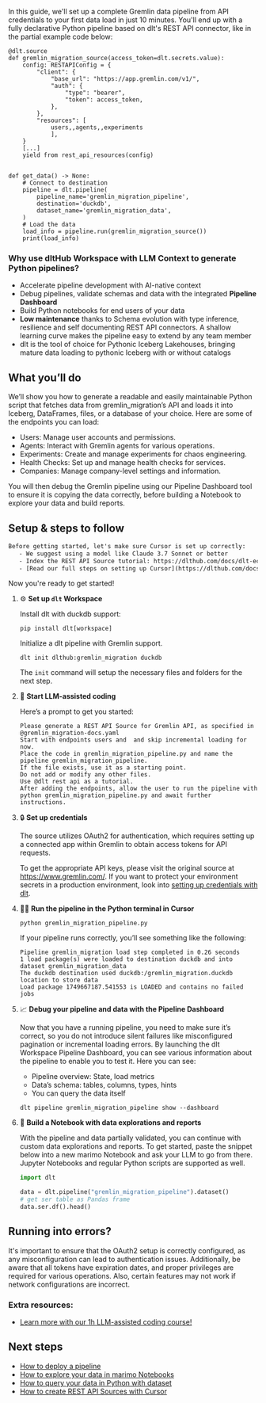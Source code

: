 In this guide, we'll set up a complete Gremlin data pipeline from API credentials to your first data load in just 10 minutes. You'll end up with a fully declarative Python pipeline based on dlt's REST API connector, like in the partial example code below:

```python-outcome
@dlt.source
def gremlin_migration_source(access_token=dlt.secrets.value):
    config: RESTAPIConfig = {
        "client": {
            "base_url": "https://app.gremlin.com/v1/",
            "auth": {
                "type": "bearer",
                "token": access_token,
            },
        },
        "resources": [
            users,,agents,,experiments
            ],
    }
    [...]
    yield from rest_api_resources(config)


def get_data() -> None:
    # Connect to destination
    pipeline = dlt.pipeline(
        pipeline_name='gremlin_migration_pipeline',
        destination='duckdb',
        dataset_name='gremlin_migration_data', 
    )
    # Load the data
    load_info = pipeline.run(gremlin_migration_source())
    print(load_info) 
```

### Why use dltHub Workspace with LLM Context to generate Python pipelines?

- Accelerate pipeline development with AI-native context
- Debug pipelines, validate schemas and data with the integrated **Pipeline Dashboard**
- Build Python notebooks for end users of your data
- **Low maintenance** thanks to Schema evolution with type inference, resilience and self documenting REST API connectors. A shallow learning curve makes the pipeline easy to extend by any team member
- dlt is the tool of choice for Pythonic Iceberg Lakehouses, bringing mature data loading to pythonic Iceberg with or without catalogs

## What you’ll do

We’ll show you how to generate a readable and easily maintainable Python script that fetches data from gremlin_migration’s API and loads it into Iceberg, DataFrames, files, or a database of your choice. Here are some of the endpoints you can load:

- Users: Manage user accounts and permissions.
- Agents: Interact with Gremlin agents for various operations.
- Experiments: Create and manage experiments for chaos engineering.
- Health Checks: Set up and manage health checks for services.
- Companies: Manage company-level settings and information.

You will then debug the Gremlin pipeline using our Pipeline Dashboard tool to ensure it is copying the data correctly, before building a Notebook to explore your data and build reports.

## Setup & steps to follow

```default
Before getting started, let's make sure Cursor is set up correctly:
   - We suggest using a model like Claude 3.7 Sonnet or better
   - Index the REST API Source tutorial: https://dlthub.com/docs/dlt-ecosystem/verified-sources/rest_api/ and add it to context as **@dlt rest api**
   - [Read our full steps on setting up Cursor](https://dlthub.com/docs/dlt-ecosystem/llm-tooling/cursor-restapi#23-configuring-cursor-with-documentation)
```

Now you're ready to get started!

1. ⚙️ **Set up `dlt` Workspace**
    
    Install dlt with duckdb support:
    ```shell
    pip install dlt[workspace]
    ```

    Initialize a dlt pipeline with Gremlin support.
    ```shell
    dlt init dlthub:gremlin_migration duckdb
    ```

    The `init` command will setup the necessary files and folders for the next step.
    
2. 🤠 **Start LLM-assisted coding**
    
    Here’s a prompt to get you started:
    
    ```prompt
    Please generate a REST API Source for Gremlin API, as specified in @gremlin_migration-docs.yaml 
    Start with endpoints users and  and skip incremental loading for now. 
    Place the code in gremlin_migration_pipeline.py and name the pipeline gremlin_migration_pipeline. 
    If the file exists, use it as a starting point. 
    Do not add or modify any other files. 
    Use @dlt rest api as a tutorial. 
    After adding the endpoints, allow the user to run the pipeline with python gremlin_migration_pipeline.py and await further instructions.
    ```

    
3. 🔒 **Set up credentials** 
    
    The source utilizes OAuth2 for authentication, which requires setting up a connected app within Gremlin to obtain access tokens for API requests.
    
    To get the appropriate API keys, please visit the original source at https://www.gremlin.com/.
    If you want to protect your environment secrets in a production environment, look into [setting up credentials with dlt](https://dlthub.com/docs/walkthroughs/add_credentials).
    
4. 🏃‍♀️ **Run the pipeline in the Python terminal in Cursor**
    
    ```shell
    python gremlin_migration_pipeline.py
    ```
    
    If your pipeline runs correctly, you’ll see something like the following:
    
    ```shell
    Pipeline gremlin_migration load step completed in 0.26 seconds
    1 load package(s) were loaded to destination duckdb and into dataset gremlin_migration_data
    The duckdb destination used duckdb:/gremlin_migration.duckdb location to store data
    Load package 1749667187.541553 is LOADED and contains no failed jobs
    ```
    
5. 📈 **Debug your pipeline and data with the Pipeline Dashboard**

    Now that you have a running pipeline, you need to make sure it’s correct, so you do not introduce silent failures like misconfigured pagination or incremental loading errors. By launching the dlt Workspace Pipeline Dashboard, you can see various information about the pipeline to enable you to test it. Here you can see:
    - Pipeline overview: State, load metrics
    - Data’s schema: tables, columns, types, hints
    - You can query the data itself
    
    ```shell
    dlt pipeline gremlin_migration_pipeline show --dashboard
    ```
    
6. 🐍 **Build a Notebook with data explorations and reports**

    With the pipeline and data partially validated, you can continue with custom data explorations and reports. To get started, paste the snippet below into a new marimo Notebook and ask your LLM to go from there. Jupyter Notebooks and regular Python scripts are supported as well.

    
    ```python
    import dlt

   data = dlt.pipeline("gremlin_migration_pipeline").dataset()
   # get ser table as Pandas frame
   data.ser.df().head()
    ```

## Running into errors?

It's important to ensure that the OAuth2 setup is correctly configured, as any misconfiguration can lead to authentication issues. Additionally, be aware that all tokens have expiration dates, and proper privileges are required for various operations. Also, certain features may not work if network configurations are incorrect.

### Extra resources:

- [Learn more with our 1h LLM-assisted coding course!](https://www.youtube.com/watch?v=GGid70rnJuM)

## Next steps

- [How to deploy a pipeline](https://dlthub.com/docs/walkthroughs/deploy-a-pipeline)
- [How to explore your data in marimo Notebooks](https://dlthub.com/docs/general-usage/dataset-access/marimo)
- [How to query your data in Python with dataset](https://dlthub.com/docs/general-usage/dataset-access/dataset)
- [How to create REST API Sources with Cursor](https://dlthub.com/docs/dlt-ecosystem/llm-tooling/cursor-restapi)